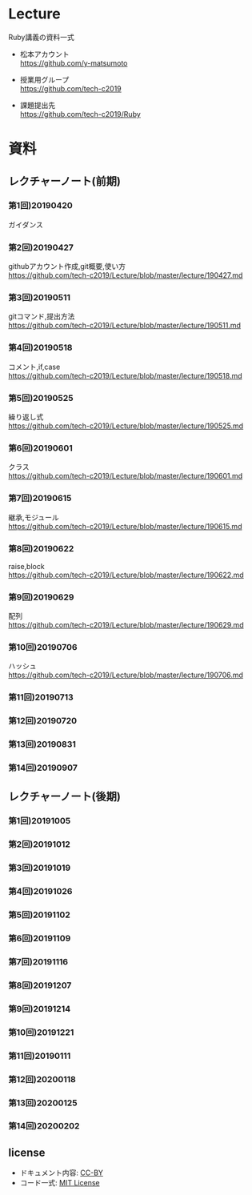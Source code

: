 # Lecture
Ruby講義の資料一式

- 松本アカウント  
https://github.com/y-matsumoto

- 授業用グループ  
https://github.com/tech-c2019

- 課題提出先  
https://github.com/tech-c2019/Ruby

# 資料

## レクチャーノート(前期)

### 第1回)20190420
ガイダンス

### 第2回)20190427
githubアカウント作成,git概要,使い方  
https://github.com/tech-c2019/Lecture/blob/master/lecture/190427.md  

### 第3回)20190511
gitコマンド,提出方法  
https://github.com/tech-c2019/Lecture/blob/master/lecture/190511.md  

### 第4回)20190518
コメント,if,case  
https://github.com/tech-c2019/Lecture/blob/master/lecture/190518.md  

### 第5回)20190525
繰り返し式  
https://github.com/tech-c2019/Lecture/blob/master/lecture/190525.md  

### 第6回)20190601
クラス  
https://github.com/tech-c2019/Lecture/blob/master/lecture/190601.md  

### 第7回)20190615
継承,モジュール  
https://github.com/tech-c2019/Lecture/blob/master/lecture/190615.md  

### 第8回)20190622
raise,block  
https://github.com/tech-c2019/Lecture/blob/master/lecture/190622.md  

### 第9回)20190629
配列  
https://github.com/tech-c2019/Lecture/blob/master/lecture/190629.md  

### 第10回)20190706
ハッシュ  
https://github.com/tech-c2019/Lecture/blob/master/lecture/190706.md  

### 第11回)20190713

### 第12回)20190720

### 第13回)20190831

### 第14回)20190907

## レクチャーノート(後期)

### 第1回)20191005

### 第2回)20191012

### 第3回)20191019

### 第4回)20191026

### 第5回)20191102

### 第6回)20191109

### 第7回)20191116

### 第8回)20191207

### 第9回)20191214

### 第10回)20191221

### 第11回)20190111

### 第12回)20200118

### 第13回)20200125

### 第14回)20200202

## license
- ドキュメント内容: [CC-BY](http://creativecommons.org/licenses/by/4.0/)
- コード一式: [MIT License](http://opensource.org/licenses/mit-license.php)
